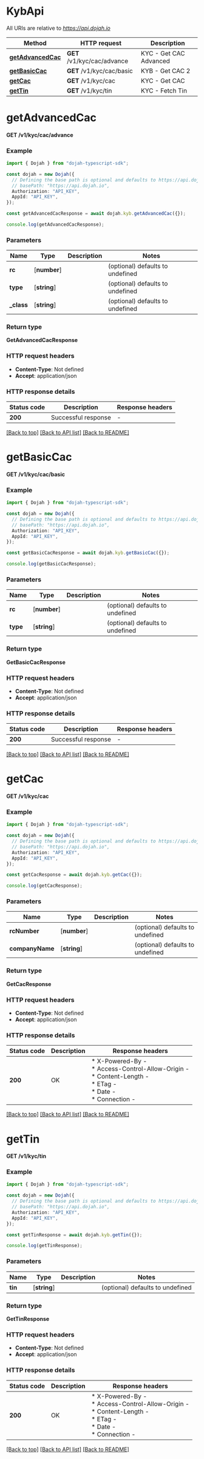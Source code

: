 # KybApi

All URIs are relative to *https://api.dojah.io*

Method | HTTP request | Description
------------- | ------------- | -------------
[**getAdvancedCac**](KybApi.md#getAdvancedCac) | **GET** /v1/kyc/cac/advance | KYC - Get CAC Advanced
[**getBasicCac**](KybApi.md#getBasicCac) | **GET** /v1/kyc/cac/basic | KYB - Get CAC 2
[**getCac**](KybApi.md#getCac) | **GET** /v1/kyc/cac | KYC - Get CAC 
[**getTin**](KybApi.md#getTin) | **GET** /v1/kyc/tin | KYC - Fetch Tin


# **getAdvancedCac**

#### **GET** /v1/kyc/cac/advance


### Example


```typescript
import { Dojah } from "dojah-typescript-sdk";

const dojah = new Dojah({
  // Defining the base path is optional and defaults to https://api.dojah.io
  // basePath: "https://api.dojah.io",
  Authorization: "API_KEY",
  AppId: "API_KEY",
});

const getAdvancedCacResponse = await dojah.kyb.getAdvancedCac({});

console.log(getAdvancedCacResponse);
```


### Parameters

Name | Type | Description  | Notes
------------- | ------------- | ------------- | -------------
 **rc** | [**number**] |  | (optional) defaults to undefined
 **type** | [**string**] |  | (optional) defaults to undefined
 **_class** | [**string**] |  | (optional) defaults to undefined


### Return type

**GetAdvancedCacResponse**

### HTTP request headers

 - **Content-Type**: Not defined
 - **Accept**: application/json


### HTTP response details
| Status code | Description | Response headers |
|-------------|-------------|------------------|
**200** | Successful response |  -  |

[[Back to top]](#) [[Back to API list]](../README.md#documentation-for-api-endpoints) [[Back to README]](../README.md)

# **getBasicCac**

#### **GET** /v1/kyc/cac/basic


### Example


```typescript
import { Dojah } from "dojah-typescript-sdk";

const dojah = new Dojah({
  // Defining the base path is optional and defaults to https://api.dojah.io
  // basePath: "https://api.dojah.io",
  Authorization: "API_KEY",
  AppId: "API_KEY",
});

const getBasicCacResponse = await dojah.kyb.getBasicCac({});

console.log(getBasicCacResponse);
```


### Parameters

Name | Type | Description  | Notes
------------- | ------------- | ------------- | -------------
 **rc** | [**number**] |  | (optional) defaults to undefined
 **type** | [**string**] |  | (optional) defaults to undefined


### Return type

**GetBasicCacResponse**

### HTTP request headers

 - **Content-Type**: Not defined
 - **Accept**: application/json


### HTTP response details
| Status code | Description | Response headers |
|-------------|-------------|------------------|
**200** | Successful response |  -  |

[[Back to top]](#) [[Back to API list]](../README.md#documentation-for-api-endpoints) [[Back to README]](../README.md)

# **getCac**

#### **GET** /v1/kyc/cac


### Example


```typescript
import { Dojah } from "dojah-typescript-sdk";

const dojah = new Dojah({
  // Defining the base path is optional and defaults to https://api.dojah.io
  // basePath: "https://api.dojah.io",
  Authorization: "API_KEY",
  AppId: "API_KEY",
});

const getCacResponse = await dojah.kyb.getCac({});

console.log(getCacResponse);
```


### Parameters

Name | Type | Description  | Notes
------------- | ------------- | ------------- | -------------
 **rcNumber** | [**number**] |  | (optional) defaults to undefined
 **companyName** | [**string**] |  | (optional) defaults to undefined


### Return type

**GetCacResponse**

### HTTP request headers

 - **Content-Type**: Not defined
 - **Accept**: application/json


### HTTP response details
| Status code | Description | Response headers |
|-------------|-------------|------------------|
**200** | OK |  * X-Powered-By -  <br>  * Access-Control-Allow-Origin -  <br>  * Content-Length -  <br>  * ETag -  <br>  * Date -  <br>  * Connection -  <br>  |

[[Back to top]](#) [[Back to API list]](../README.md#documentation-for-api-endpoints) [[Back to README]](../README.md)

# **getTin**

#### **GET** /v1/kyc/tin


### Example


```typescript
import { Dojah } from "dojah-typescript-sdk";

const dojah = new Dojah({
  // Defining the base path is optional and defaults to https://api.dojah.io
  // basePath: "https://api.dojah.io",
  Authorization: "API_KEY",
  AppId: "API_KEY",
});

const getTinResponse = await dojah.kyb.getTin({});

console.log(getTinResponse);
```


### Parameters

Name | Type | Description  | Notes
------------- | ------------- | ------------- | -------------
 **tin** | [**string**] |  | (optional) defaults to undefined


### Return type

**GetTinResponse**

### HTTP request headers

 - **Content-Type**: Not defined
 - **Accept**: application/json


### HTTP response details
| Status code | Description | Response headers |
|-------------|-------------|------------------|
**200** | OK |  * X-Powered-By -  <br>  * Access-Control-Allow-Origin -  <br>  * Content-Length -  <br>  * ETag -  <br>  * Date -  <br>  * Connection -  <br>  |

[[Back to top]](#) [[Back to API list]](../README.md#documentation-for-api-endpoints) [[Back to README]](../README.md)


